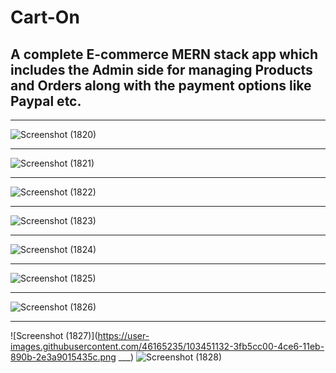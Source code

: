 # Cart-On
## A complete E-commerce MERN stack app which includes the Admin side for managing Products and Orders along with the payment options like Paypal etc.
___
![Screenshot (1820)](https://user-images.githubusercontent.com/46165235/103451119-2ca2fc00-4ce6-11eb-9c5f-14f653f9603a.png)
___
![Screenshot (1821)](https://user-images.githubusercontent.com/46165235/103451121-2e6cbf80-4ce6-11eb-8165-25cede9c91ad.png)
___
![Screenshot (1822)](https://user-images.githubusercontent.com/46165235/103451122-3298dd00-4ce6-11eb-8a30-4b072eb1f842.png)
___
![Screenshot (1823)](https://user-images.githubusercontent.com/46165235/103451126-3593cd80-4ce6-11eb-8b05-7e2c876da13e.png)
___
![Screenshot (1824)](https://user-images.githubusercontent.com/46165235/103451127-375d9100-4ce6-11eb-9609-97ade41b6a5a.png)
___
![Screenshot (1825)](https://user-images.githubusercontent.com/46165235/103451128-39bfeb00-4ce6-11eb-80c7-9f9a14927ffe.png)
___
![Screenshot (1826)](https://user-images.githubusercontent.com/46165235/103451129-3b89ae80-4ce6-11eb-80f4-528a1494c3b6.png)
___
![Screenshot (1827)](https://user-images.githubusercontent.com/46165235/103451132-3fb5cc00-4ce6-11eb-890b-2e3a9015435c.png
___)
![Screenshot (1828)](https://user-images.githubusercontent.com/46165235/103451133-45131680-4ce6-11eb-9169-1a0db966ff75.png)

